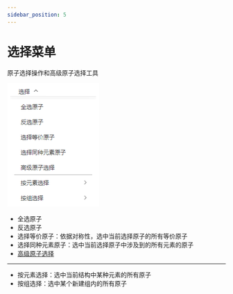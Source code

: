 ```yaml
---
sidebar_position: 5
---
```


# 选择菜单

原子选择操作和高级原子选择工具

![select](.././nested/qstudio_manual_select.png)
- 全选原子
- 反选原子
- 选择等价原子：依据对称性，选中当前选择原子的所有等价原子
- 选择同种元素原子：选中当前选择原子中涉及到的所有元素的原子
- [高级原子选择](../%E5%B7%A5%E5%85%B7/qstudio_manual_select_advanced.md)

---

- 按元素选择：选中当前结构中某种元素的所有原子
- 按组选择：选中某个新建组内的所有原子

